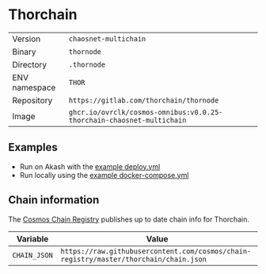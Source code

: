 # Thorchain

| | |
|---|---|
|Version|`chaosnet-multichain`|
|Binary|`thornode`|
|Directory|`.thornode`|
|ENV namespace|`THOR`|
|Repository|`https://gitlab.com/thorchain/thornode`|
|Image|`ghcr.io/ovrclk/cosmos-omnibus:v0.0.25-thorchain-chaosnet-multichain`|

## Examples

- Run on Akash with the [example deploy.yml](./deploy.yml)
- Run locally using the [example docker-compose.yml](./docker-compose.yml)

## Chain information

The [Cosmos Chain Registry](https://github.com/cosmos/chain-registry) publishes up to date chain info for Thorchain.

|Variable|Value|
|---|---|
|`CHAIN_JSON`|`https://raw.githubusercontent.com/cosmos/chain-registry/master/thorchain/chain.json`|
